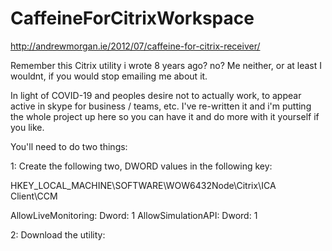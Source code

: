 ﻿# CaffeineForCitrixWorkspace

http://andrewmorgan.ie/2012/07/caffeine-for-citrix-receiver/

Remember this Citrix utility i wrote 8 years ago? no? Me neither, or at least I wouldnt, if you would stop emailing me about it.

In light of COVID-19 and peoples desire not to actually work, to appear active in skype for business / teams, etc. I've re-written it and i'm putting the whole project up here so you can have it and do more with it yourself if you like.

You'll need to do two things:

1: Create the following two, DWORD values in the following key:

HKEY_LOCAL_MACHINE\SOFTWARE\WOW6432Node\Citrix\ICA Client\CCM

AllowLiveMonitoring: Dword: 1
AllowSimulationAPI: Dword: 1

2: Download the utility:
